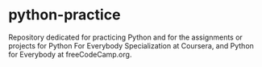 # python-practice

Repository dedicated for practicing Python and for the assignments or projects for Python For Everybody Specialization at Coursera, and Python for Everybody at freeCodeCamp.org.
